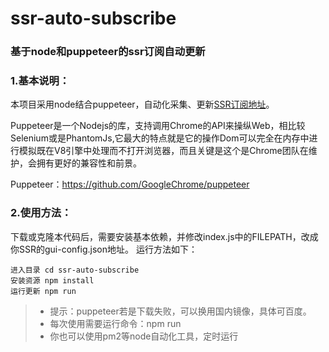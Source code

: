 # ssr-auto-subscribe
### 基于node和puppeteer的ssr订阅自动更新

### 1.基本说明：
本项目采用node结合puppeteer，自动化采集、更新[SSR订阅地址](https://www.ssrtool.com/tool/free_ssr)。

Puppeteer是一个Nodejs的库，支持调用Chrome的API来操纵Web，相比较Selenium或是PhantomJs,它最大的特点就是它的操作Dom可以完全在内存中进行模拟既在V8引擎中处理而不打开浏览器，而且关键是这个是Chrome团队在维护，会拥有更好的兼容性和前景。

Puppeteer：https://github.com/GoogleChrome/puppeteer

### 2.使用方法：
下载或克隆本代码后，需要安装基本依赖，并修改index.js中的FILEPATH，改成你SSR的gui-config.json地址。
运行方法如下：
```
进入目录 cd ssr-auto-subscribe
安装资源 npm install
运行更新 npm run
```
>* 提示：puppeteer若是下载失败，可以换用国内镜像，具体可百度。
>* 每次使用需要运行命令：npm run
>* 你也可以使用pm2等node自动化工具，定时运行